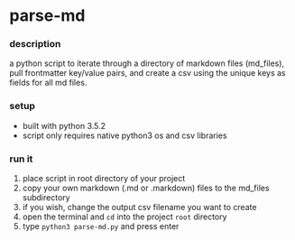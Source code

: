 # **parse-md**

### description
a python script to iterate through a directory of markdown files (md_files), pull frontmatter key/value pairs, and create a csv using the unique keys as fields for all md files.

### setup
- built with python 3.5.2
- script only requires native python3 os and csv libraries

### run it
1. place script in root directory of your project
2. copy your own markdown (.md or .markdown) files to the md_files subdirectory
3. if you wish, change the output csv filename you want to create
4. open the terminal and `cd` into the project `root` directory
5. type `python3 parse-md.py` and press enter
